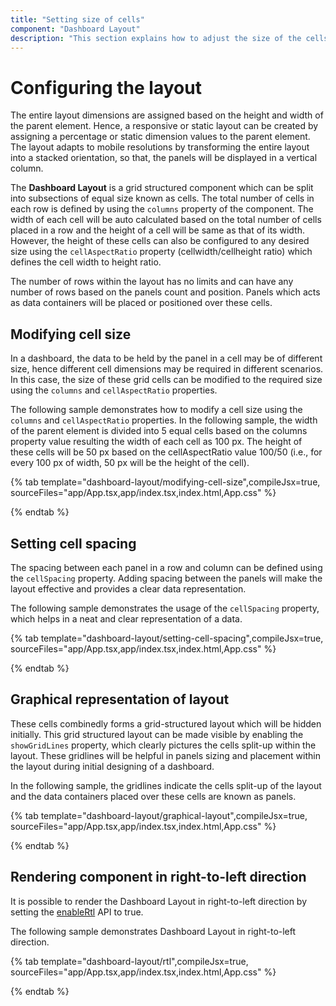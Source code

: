 ```yaml
---
title: "Setting size of cells"
component: "Dashboard Layout"
description: "This section explains how to adjust the size of the cells of Essential JS 2 Dashboard Layout component"
---
```


# Configuring the layout

The entire layout dimensions are assigned based on the height and width of the parent element. Hence, a responsive or static layout can be created by assigning a percentage or static dimension values to the parent element. The layout adapts to mobile resolutions by transforming the entire layout into a stacked orientation, so that, the panels will be displayed in a vertical column.

The **Dashboard Layout** is a grid structured component which can be split into subsections of equal size known as cells. The total number of cells in each row is defined by using the `columns` property of the component. The width of each cell will be auto calculated based on the total number of cells placed in a row and the height of a cell will be same as that of its width. However, the height of these cells can also be configured to any desired size using the `cellAspectRatio` property (cellwidth/cellheight ratio) which defines the cell width to height ratio.

The number of rows within the layout has no limits and can have any number of rows based on the panels count and position. Panels which acts as data containers will be placed or positioned over these cells.

## Modifying cell size

In a dashboard, the data to be held by the panel in a cell may be of different size, hence different cell dimensions may be required in different scenarios. In this case, the size of these grid cells can be modified to the required size using the `columns` and `cellAspectRatio` properties.

The following sample demonstrates how to modify a cell size using the `columns` and `cellAspectRatio` properties. In the following sample, the width of the parent element is divided into 5 equal cells based on the columns property value resulting the width of each cell as 100 px. The height of these cells will be 50 px based on the cellAspectRatio value 100/50 (i.e., for every 100 px of width, 50 px will be the height of the cell).

{% tab template="dashboard-layout/modifying-cell-size",compileJsx=true, sourceFiles="app/App.tsx,app/index.tsx,index.html,App.css" %}

{% endtab %}

## Setting cell spacing

The spacing between each panel in a row and column can be defined using the `cellSpacing` property. Adding spacing between the panels will make the layout effective and provides a clear data representation.

The following sample demonstrates the usage of the `cellSpacing` property, which helps in a neat and clear representation of a data.

{% tab template="dashboard-layout/setting-cell-spacing",compileJsx=true, sourceFiles="app/App.tsx,app/index.tsx,index.html,App.css"  %}

{% endtab %}

## Graphical representation of layout

These cells combinedly forms a grid-structured layout which will be hidden initially. This grid structured layout can be made visible by enabling the `showGridLines` property, which clearly pictures the cells split-up within the layout. These gridlines will be helpful in panels sizing and placement within the layout during initial designing of a dashboard.

In the following sample, the gridlines indicate the cells split-up of the layout and the data containers placed over these cells are known as panels.

{% tab template="dashboard-layout/graphical-layout",compileJsx=true, sourceFiles="app/App.tsx,app/index.tsx,index.html,App.css" %}

{% endtab %}

## Rendering component in right-to-left direction

It is possible to render the Dashboard Layout in right-to-left direction by setting the [enableRtl](../api/dashboard-layout/#enablertl) API to true.

The following sample demonstrates Dashboard Layout in right-to-left direction.

{% tab template="dashboard-layout/rtl",compileJsx=true, sourceFiles="app/App.tsx,app/index.tsx,index.html,App.css" %}

{% endtab %}